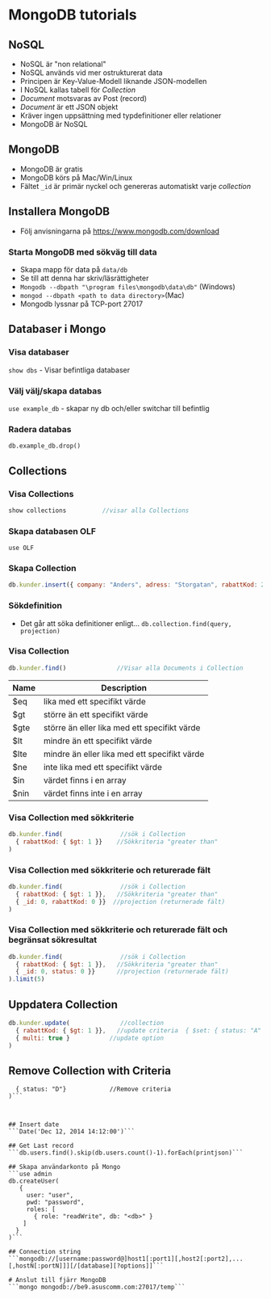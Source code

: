 # MongoDB tutorials

## NoSQL 
* NoSQL är "non relational"
* NoSQL används vid mer ostrukturerat data
* Principen är Key-Value-Modell liknande JSON-modellen
* I NoSQL kallas tabell för _Collection_
* _Document_ motsvaras av Post (record)
* _Document_ är ett JSON objekt
* Kräver ingen uppsättning med typdefinitioner eller relationer
* MongoDB är NoSQL

## MongoDB
* MongoDB är gratis
* MongoDB körs på Mac/Win/Linux
* Fältet ```_id``` är primär nyckel och genereras automatiskt varje _collection_

## Installera MongoDB
* Följ anvisningarna på https://www.mongodb.com/download

### Starta MongoDB med sökväg till data
* Skapa mapp för data på ```data/db```
* Se till att denna har skriv/läsrättigheter
* ```Mongodb --dbpath "\program files\mongodb\data\db"``` (Windows)
* ```mongod --dbpath <path to data directory>```(Mac)
* Mongodb lyssnar på TCP-port 27017

## Databaser i Mongo

### Visa databaser
```show dbs``` - Visar befintliga databaser

### Välj välj/skapa databas
```use example_db``` - skapar ny db och/eller switchar till befintlig

### Radera databas
```db.example_db.drop()```


## Collections

### Visa Collections
```javascript
show collections          //visar alla Collections
```
### Skapa databasen OLF
```use OLF```

### Skapa Collection
```javascript
db.kunder.insert({ company: "Anders", adress: "Storgatan", rabattKod: 2 })
```

### Sökdefinition
* Det går att söka definitioner enligt...
```db.collection.find(query, projection)```

### Visa Collection
```javascript
db.kunder.find()              //Visar alla Documents i Collection
```


| Name	| Description                                  |
|-------|----------------------------------------------|
| $eq	  | lika med ett specifikt värde                 |
| $gt	  | större än ett specifikt värde                |
| $gte	| större än eller lika med ett specifikt värde |
| $lt	  | mindre än ett specifikt värde                |
| $lte	| mindre än eller lika med ett specifikt värde |
| $ne	  | inte lika med ett specifikt värde            |
| $in	  | värdet finns i en array                      |
| $nin	| värdet finns inte i en array                 |


### Visa Collection med sökkriterie
```javascript
db.kunder.find(                //sök i Collection
  { rabattKod: { $gt: 1 }}    //Sökkriteria "greater than"
)
```

### Visa Collection med sökkriterie och returerade fält
```javascript
db.kunder.find(                //sök i Collection
  { rabattKod: { $gt: 1 }},   //Sökkriteria "greater than"
  { _id: 0, rabattKod: 0 }}  //projection (returnerade fält)
)
```

### Visa Collection med sökkriterie och returerade fält och begränsat sökresultat
```javascript
db.kunder.find(                //sök i Collection
  { rabattKod: { $gt: 1 }},   //Sökkriteria "greater than"
  { _id: 0, status: 0 }}      //projection (returnerade fält)
).limit(5)
```

## Uppdatera Collection
```javascript
db.kunder.update(              //collection
  { rabattKod: { $gt: 1 }},   //update criteria  { $set: { status: "A" }},   //update actio
  { multi: true }           //update option
)
```

## Remove Collection with Criteria
```db.kunder.remove(
  { status: "D"}            //Remove criteria
)```



## Insert date
```Date('Dec 12, 2014 14:12:00')```

## Get Last record
```db.users.find().skip(db.users.count()-1).forEach(printjson)```

## Skapa användarkonto på Mongo
```use admin
db.createUser(
   {
     user: "user",
     pwd: "password",
     roles: [
       { role: "readWrite", db: "<db>" }
    ]
  }
)```

## Connection string
```mongodb://[username:password@]host1[:port1][,host2[:port2],...[,hostN[:portN]]][/[database][?options]]```

# Anslut till fjärr MongoDB
```mongo mongodb://be9.asuscomm.com:27017/temp```
